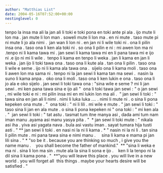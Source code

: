 ```yaml
---
author: "Matthias List"
date: 2004-05-16T07:52:00+00:00
nestinglevel: 0
---
```

tenpo la insa ma ali la jan ali li toki e toki pona en toki ante pi ala . ijo mute li lon ma . jan mute li lon man . soweli mute li lon ma . en ni mute . taso mute pi ni mute li jo ala nimi .  jan wan li lon ni . en jan ni li wile toki ni . ona li pilin insa ona . taso ona li ken ala toki ni . so ona li pilin e ni : mi awen lon ma ni .tenpo ni li kama tawa mi . jan sewi li kama tawa mi en li pana tawa mi e ijo ni .e ijo ni mi li wile .  tenpo li kama en tenpo li weka . jan li kama en jan li weka . jan ijo li toki tawa ona . taso ona li kute ala . tan ona li pilin . taso ona li wile e seme . ijo ni li kama ala tawa ona .  sijelo ona li kama moli . taso ona li awen lon ma sama ni . tenpo ni la jan sewi li kama tan ma sewi .  nasin la suno li kama anpa .  oko ona li moli . taso ona li ken lukin e ona . taso ona li jo ala e oko sijelo . jan sewi li toki tawa ona : "sina wile e seme ? mi li jan sewi . mi ken pana tawa sina e ijo ali "  ona li toki tawa jan sewi : " o jan sewi , mi wile toki e ni : mi pilin insa mi en mi lukin lon ma ali .  " jan sewi li toki : " tawa sina en jan ali li nimi . nimi li luka luka .... . nimi li mute ni . o sina li pona kepeken ona mute . "  ona toki : " ni li lili . mi wile e mute . " jan sewi li toki : " taso sina li jan en ala mute . o sina li pona kepeken ni " ona toki : " mi ken ala . "  jan sewi li toki : " tat astu . tasmat tum itne manya asi , dada ami tum nam iman manu .ayama asi manu yasya pita . "  \* jan sewi li toki mute : " nikala asi iha . yiva asi yagata nava . bula asi vastu iman . sayat tumara hija tusti asti . " \*\* jan sewi li toki . en nasi ni la ni li kama . \* " nasin ni la ni li . tan sina li pilin mute . mi pana tawa sina e nimi manu .     sina li kama e mama pi jan lili sina . " \* "so be it . because you are thinking so much , i give you the name manu .    you shall become the father of mankind."  \*\* "sina li weka e ma ni . sina li lon ma sin . mute ala la sina li sona e ijo .    ken li la tenpo ni la dil sina li kama pona . "  \*\*"you will leave this place . you will live in a new world . you will forget all  this things . maybe your hearts desire will be satisfied . "